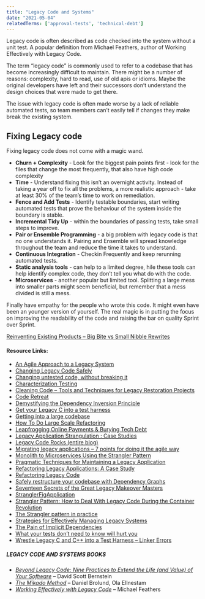 ```yaml
---
title: "Legacy Code and Systems"
date: "2021-05-04"
relatedTerms: ['approval-tests', 'technical-debt']
---
```


Legacy code is often described as code checked into the system without a unit test. A popular definition from Michael Feathers, author of Working Effectively with Legacy Code.

The term “legacy code” is commonly used to refer to a codebase that has become increasingly difficult to maintain. There might be a number of reasons: complexity, hard to read, use of old apis or idioms. Maybe the original developers have left and their successors don’t understand the design choices that were made to get there.

The issue with legacy code is often made worse by a lack of reliable automated tests, so team members can’t easily tell if changes they make break the existing system.

## Fixing Legacy code

Fixing legacy code does not come with a magic wand.

- **Churn + Complexity** - Look for the biggest pain points first - look for the files that change the most frequently, that also have high code complexity
- **Time** - Understand fixing this isn’t an overnight activity. Instead of taking a year off to fix all the problems, a more realistic approach - take at least 30% of the team’s time to work on remediation.
- **Fence and Add Tests** - Identify testable boundaries, start writing automated tests that prove the behaviour of the system inside the boundary is stable.
- **Incremental Tidy Up** - within the boundaries of passing tests, take small steps to improve.
- **Pair or Ensemble Programming** - a big problem with legacy code is that no one understands it. Pairing and Ensemble will spread knowledge throughout the team and reduce the time it takes to understand.
- **Continuous Integration** - Checkin Frequently and keep rerunning automated tests.
- **Static analysis tools** - can help to a limited degree, hile these tools can help identify complex code, they don’t tell you what do with the code.
- **Microservices** - another popular but limited tool. Splitting a large mess into smaller parts might seem beneficial, but remember that a mess divided is still a mess.

Finally have empathy for the people who wrote this code. It might even have been an younger version of yourself. The real magic is in putting the focus on improving the readability of the code and raising the bar on quality Sprint over Sprint.

[Reinventing Existing Products – Big Bite vs Small Nibble Rewrites](https://agilepainrelief.com/blog/reinventing-existing-products-big-bite-vs-small-nibble-rewrites.html)

#### Resource Links:

- [An Agile Approach to a Legacy System](https://cdn.pols.co.uk/papers/agile-approach-to-legacy-systems.pdf)
- [Changing Legacy Code Safely](https://codemanship.wordpress.com/2019/12/12/changing-legacy-code-safely/)
- [Changing untested code, without breaking it](https://understandlegacycode.com/changing-untested-code/)
- [Characterization Testing](https://michaelfeathers.silvrback.com/characterization-testing)
- [Cleaning Code – Tools and Techniques for Legacy Restoration Projects](https://www.infoq.com/presentations/large-legacy-techniques-tools)
- [Code Retreat](https://coderetreat.org/)
- [Demystifying the Dependency Inversion Principle](https://blog.thecodewhisperer.com/permalink/consequences-of-dependency-inversion-principle/)
- [Get your Legacy C into a test harness](https://wingman-sw.com/articles/tdd-legacy-c)
- [Getting into a large codebase](https://understandlegacycode.com/getting-into-large-codebase/)
- [How To Do Large Scale Refactoring](https://www.infoq.com/news/2010/08/large-scale-refactoring)
- [Leapfrogging Online Payments & Burying Tech Debt](https://www.infoq.com/presentations/refactoring-erlang)
- [Legacy Application Strangulation : Case Studies](https://paulhammant.com/2013/07/14/legacy-application-strangulation-case-studies/)
- [Legacy Code Rocks (entire blog)](https://legacycoderocks.libsyn.com/)
- [Migrating legacy applications – 7 points for doing it the agile way](https://www.ontheagilepath.net/2015/11/migrating-legacy-applications-7-points-for-doing-it-the-agile-way-and-avoid-big-bang-intransparent-approaches.html)
- [Monolith to Microservices Using the Strangler Pattern](https://dzone.com/articles/monolith-to-microservices-using-the-strangler-patt)
- [Pragmatic Techniques for Maintaining a Legacy Application](https://www.infoq.com/articles/Pragmatic-Legacy-App-Maintenance)
- [Refactoring Legacy Applications: A Case Study](https://www.infoq.com/articles/refactoring-legacy-applications)
- [Refactoring Legacy Code](https://code.tutsplus.com/series/refactoring-legacy-code--cms-633)
- [Safely restructure your codebase with Dependency Graphs](https://understandlegacycode.com/blog/safely-restructure-codebase-with-dependency-graphs/)
- [Seventeen Secrets of the Great Legacy Makeover Masters](https://www.infoq.com/presentations/17-Secrets-Legacy-Code)
- [StranglerFigApplication](https://martinfowler.com/bliki/StranglerFigApplication.html)
- [Strangler Pattern: How to Deal With Legacy Code During the Container Revolution](https://cloudnativenow.com/topics/cloudnativedevelopment/strangler-pattern-dealing-with-legacy-code-in-the-age-of-containers/)
- [The Strangler pattern in practice](https://www.michielrook.nl/2016/11/strangler-pattern-practice/)
- [Strategies for Effectively Managing Legacy Systems](https://www.infoq.com/presentations/strategies-for-effectively-managing-legacy-systems)
- [The Pain of Implicit Dependencies](https://blog.thecodewhisperer.com/permalink/the-pain-of-implicit-dependencies/)
- [What your tests don’t need to know will hurt you](https://blog.thecodewhisperer.com/permalink/what-your-tests-dont-need-to-know-will-hurt-you/)
- [Wrestle Legacy C and C++ into a Test Harness – Linker Errors](http://blog.wingman-sw.com/wrestle-legacy-c-cpp-into-tests-linker-errors)

##### LEGACY CODE AND SYSTEMS BOOKS

- _[Beyond Legacy Code: Nine Practices to Extend the Life (and Value) of Your Software](https://www.amazon.ca/Beyond-Legacy-Code-Practices-Software/dp/1680500791/&tag=notesfromatoo-20/&tag=notesfromatoo-20)_ – David Scott Bernstein
- _[The Mikado Method](https://www.amazon.ca/Mikado-Method-Ola-Ellnestam/dp/1617291218/&tag=notesfromatoo-20/&tag=notesfromatoo-20)_ – Daniel Brolund, Ola Ellnestam
- [_Working Effectively with Legacy Code_](https://www.amazon.com/Working-Effectively-Legacy-Michael-Feathers/dp/0131177052/&tag=notesfromatoo-20/&tag=notesfromatoo-20) – Michael Feathers

